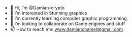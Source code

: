 - 👋 Hi, I’m @Damian-crypto
- 👀 I’m interested in Stunning graphics
- 🌱 I’m currently learning computer graphic programming
- 💞️ I’m looking to collaborate on Game engines and stuff
- 📫 How to reach me: www.damianchamel@gmail.com

<!---
Damian-crypto/Damian-crypto is a ✨ special ✨ repository because its `README.md` (this file) appears on your GitHub profile.
You can click the Preview link to take a look at your changes.
--->
